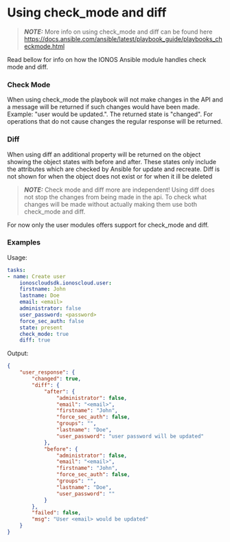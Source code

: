 # Using check_mode and diff

> **_NOTE:_** More info on using check_mode and diff can be found here https://docs.ansible.com/ansible/latest/playbook_guide/playbooks_checkmode.html

Read bellow for info on how the IONOS Ansible module handles check mode and diff.

### Check Mode
When using check_mode the playbook will not make changes in the API and a message will be returned if such changes would have been made. Example: "user <email> would be updated.". The returned state is "changed".
For operations that do not cause changes the regular response will be returned.

### Diff
When using diff an additional property will be returned on the object showing the object states with before and after. These states only include the attributes which are checked by Ansible for update and recreate.
Diff is not shown for when the object does not exist or for when it ill be deleted

> **_NOTE:_** Check mode and diff more are independent! Using diff does not stop the changes from being made in the api. To check what changes will be made without actually making them use both check_mode and diff.

For now only the user modules offers support for check_mode and diff.

### Examples
Usage:
```yaml
tasks:
- name: Create user
    ionoscloudsdk.ionoscloud.user:
    firstname: John
    lastname: Doe
    email: <email>
    administrator: false
    user_password: <password>
    force_sec_auth: false
    state: present
    check_mode: true
    diff: true
```

Output:
```json
{
    "user_response": {
        "changed": true,
        "diff": {
            "after": {
                "administrator": false,
                "email": "<email>",
                "firstname": "John",
                "force_sec_auth": false,
                "groups": "",
                "lastname": "Doe",
                "user_password": "user password will be updated"
            },
            "before": {
                "administrator": false,
                "email": "<email>",
                "firstname": "John",
                "force_sec_auth": false,
                "groups": "",
                "lastname": "Doe",
                "user_password": ""
            }
        },
        "failed": false,
        "msg": "User <email> would be updated"
    }
}
